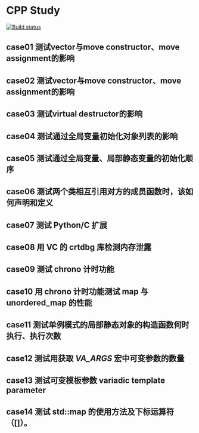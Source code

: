 # CPP Study

[![Build status](https://ci.appveyor.com/api/projects/status/8kft9qe4v78fq0yl/branch/master?svg=true)](https://ci.appveyor.com/project/Jason2013/cpp-study/branch/master)

## case01 测试vector与move constructor、move assignment的影响

## case02 测试vector与move constructor、move assignment的影响

## case03 测试virtual destructor的影响

## case04 测试通过全局变量初始化对象列表的影响

## case05 测试通过全局变量、局部静态变量的初始化顺序

## case06 测试两个类相互引用对方的成员函数时，该如何声明和定义

## case07 测试 Python/C 扩展

## case08 用 VC 的 crtdbg 库检测内存泄露

## case09 测试 chrono 计时功能

## case10 用 chrono 计时功能测试 map 与 unordered_map 的性能

## case11 测试单例模式的局部静态对象的构造函数何时执行、执行次数

## case12 测试用获取 _VA_ARGS_ 宏中可变参数的数量

## case13 测试可变模板参数 variadic template parameter

## case14 测试 std::map 的使用方法及下标运算符（[]）。
